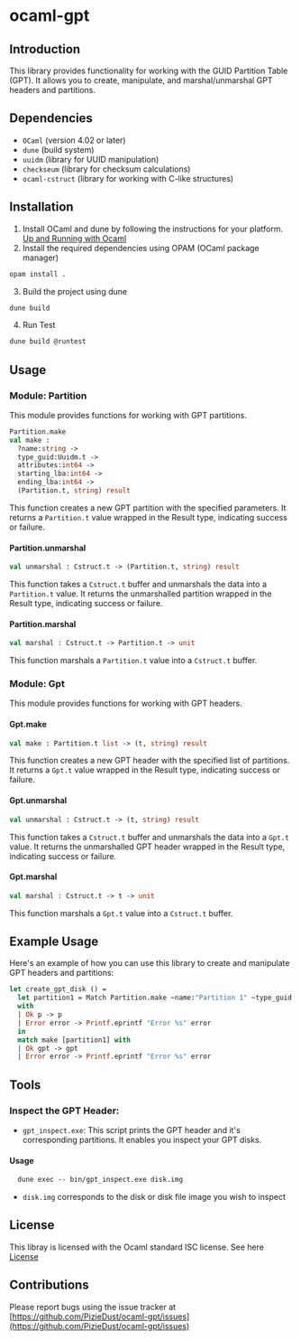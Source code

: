 # ocaml-gpt

## Introduction

This library provides functionality for working with the GUID Partition Table (GPT). It allows you to create, manipulate, and marshal/unmarshal GPT headers and partitions.

## Dependencies
- `OCaml` (version 4.02 or later)
- `dune` (build system)
- `uuidm` (library for UUID manipulation)
- `checkseum` (library for checksum calculations)
- `ocaml-cstruct` (library for working with C-like structures)

## Installation
1) Install OCaml and dune by following the instructions for your platform. [Up and Running with Ocaml](https://ocaml.org/docs/up-and-running)
2) Install the required dependencies using OPAM (OCaml package manager)
```sh
opam install .
```
3) Build the project using dune
```sh
dune build
```

4) Run Test
```sh
dune build @runtest
```

## Usage

### Module: Partition
This module provides functions for working with GPT partitions.
```ocaml
Partition.make
val make :
  ?name:string ->
  type_guid:Uuidm.t ->
  attributes:int64 ->
  starting_lba:int64 ->
  ending_lba:int64 ->
  (Partition.t, string) result
```
This function creates a new GPT partition with the specified parameters. It returns a `Partition.t` value wrapped in the Result type, indicating success or failure.

#### Partition.unmarshal
```ocaml
val unmarshal : Cstruct.t -> (Partition.t, string) result
```
This function takes a `Cstruct.t` buffer and unmarshals the data into a `Partition.t` value. It returns the unmarshalled partition wrapped in the Result type, indicating success or failure.

#### Partition.marshal
```ocaml
val marshal : Cstruct.t -> Partition.t -> unit
```
This function marshals a `Partition.t` value into a `Cstruct.t` buffer.


### Module: Gpt
This module provides functions for working with GPT headers.

#### Gpt.make
```ocaml
val make : Partition.t list -> (t, string) result
```
This function creates a new GPT header with the specified list of partitions. It returns a `Gpt.t` value wrapped in the Result type, indicating success or failure.

#### Gpt.unmarshal
```ocaml
val unmarshal : Cstruct.t -> (t, string) result
```
This function takes a `Cstruct.t` buffer and unmarshals the data into a `Gpt.t` value. It returns the unmarshalled GPT header wrapped in the Result type, indicating success or failure.

#### Gpt.marshal
```ocaml
val marshal : Cstruct.t -> t -> unit
```
This function marshals a `Gpt.t` value into a `Cstruct.t` buffer.

## Example Usage
Here's an example of how you can use this library to create and manipulate GPT headers and partitions:

```ocaml
let create_gpt_disk () =
  let partition1 = Match Partition.make ~name:"Partition 1" ~type_guid:"12345678-1234-1234-1234-123456789abc" ~attributes:0L 1L 100L
  with 
  | Ok p -> p
  | Error error -> Printf.eprintf "Error %s" error
  in
  match make [partition1] with
  | Ok gpt -> gpt
  | Error error -> Printf.eprintf "Error %s" error

```

## Tools

### Inspect the GPT Header: 
- `gpt_inspect.exe`: This script prints the GPT header and it's corresponding partitions. It enables you inspect your GPT disks.

#### Usage
```ocaml
  dune exec -- bin/gpt_inspect.exe disk.img
```

- `disk.img` corresponds to the disk or disk file image you wish to inspect

## License
This libray is licensed with the Ocaml standard ISC license. See here [License](LICENSE)

## Contributions
Please report bugs using the issue tracker at [https://github.com/PizieDust/ocaml-gpt/issues](https://github.com/PizieDust/ocaml-gpt/issues)